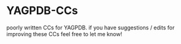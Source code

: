 # YAGPDB-CCs
poorly written CCs for YAGPDB. if you have suggestions / edits for improving these CCs feel free to let me know!
